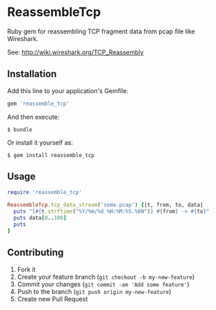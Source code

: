 # ReassembleTcp

Ruby gem for reassembling TCP fragment data from pcap file like Wireshark.

See: http://wiki.wireshark.org/TCP_Reassembly

## Installation

Add this line to your application's Gemfile:

```ruby
gem 'reassemble_tcp'
```

And then execute:


    $ bundle

Or install it yourself as:

    $ gem install reassemble_tcp

## Usage

```ruby
require 'reassemble_tcp'

ReassembleTcp.tcp_data_stream('some.pcap') {|t, from, to, data|
  puts "[#{t.strftime("%Y/%m/%d %H:%M:%S.%6N")} #{from} -> #{to}"
  puts data[0..100]
  puts
}
```
## Contributing

1. Fork it
2. Create your feature branch (`git checkout -b my-new-feature`)
3. Commit your changes (`git commit -am 'Add some feature'`)
4. Push to the branch (`git push origin my-new-feature`)
5. Create new Pull Request
